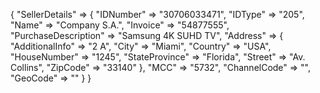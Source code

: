 {
    "SellerDetails" => {
        "IDNumber" => "30706033471",
        "IDType" => "205",
        "Name" => "Company S.A.",
        "Invoice" => "54877555",
        "PurchaseDescription" => "Samsung 4K SUHD TV",
        "Address" => {
            "AdditionalInfo" => "2 A",
            "City" => "Miami",
            "Country" => "USA",
            "HouseNumber" => "1245",
            "StateProvince" => "Florida",
            "Street" => "Av. Collins",
            "ZipCode" => "33140"
        },
        "MCC" => "5732",
        "ChannelCode" => "",
        "GeoCode" => ""
    }
}